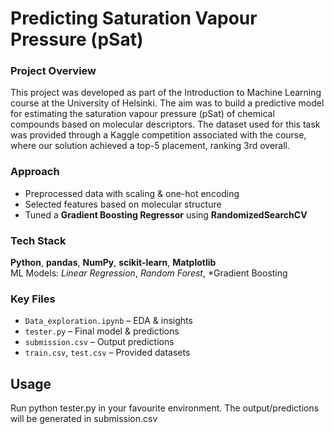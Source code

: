 # Predicting Saturation Vapour Pressure (pSat)

### Project Overview
This project was developed as part of the Introduction to Machine Learning course at the University of Helsinki. The aim was to build a predictive model for estimating the saturation vapour pressure (pSat) of chemical compounds based on molecular descriptors. The dataset used for this task was provided through a Kaggle competition associated with the course, where our solution achieved a top-5 placement, ranking 3rd overall.

### Approach
- Preprocessed data with scaling & one-hot encoding  
- Selected features based on molecular structure  
- Tuned a **Gradient Boosting Regressor** using **RandomizedSearchCV**

### Tech Stack  
**Python**, **pandas**, **NumPy**, **scikit-learn**, **Matplotlib**  
ML Models: *Linear Regression*, *Random Forest*, *Gradient Boosting

### Key Files  
- `Data_exploration.ipynb` – EDA & insights  
- `tester.py` – Final model & predictions  
- `submission.csv` – Output predictions  
- `train.csv`, `test.csv` – Provided datasets

## Usage
Run  python tester.py in your favourite environment. The output/predictions will be generated in submission.csv
